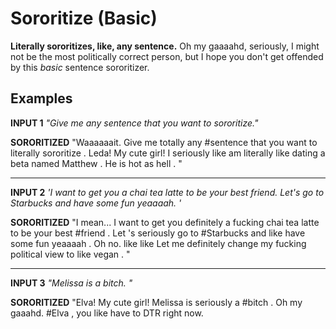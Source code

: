 Sororitize (Basic)
=============

**Literally sororitizes, like, any sentence.** Oh my gaaaahd, seriously, I might not be the most politically correct person, but I hope you don't get offended by this _basic_ sentence sororitizer. 


## Examples

**INPUT 1** _"Give me any sentence that you want to sororitize."_

**SORORITIZED** "Waaaaaait. Give me totally any #sentence that you want to literally sororitize . Leda! My cute girl! I seriously like am literally like dating a beta named Matthew . He is hot as hell . " 


--------------

**INPUT 2** _'I want to get you a chai tea latte to be your best friend. Let's go to Starbucks and have some fun yeaaaah. '_

**SORORITIZED** "I mean... I want to get you definitely a fucking chai tea latte to be your best #friend . Let 's seriously go to #Starbucks and like have some fun yeaaaah . Oh no. like like Let me definitely change my fucking political view to like vegan .  "

--------------




**INPUT 3** _"Melissa is a bitch.  "_

**SORORITIZED** "Elva! My cute girl! Melissa is seriously a #bitch . Oh my gaaahd. #Elva , you like have to DTR right now.
